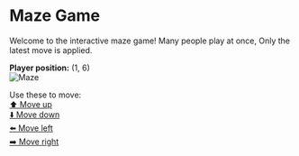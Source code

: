 # Maze Game  
Welcome to the interactive maze game! Many people play at once, Only the latest move is applied.

**Player position:** (1, 6)  
![Maze](https://github-maze-game.vercel.app/images/pos_1_6.png?t=1760703992624)

Use these to move:  
[⬆️ Move up](https://github-maze-game.vercel.app/move/1_6_w)  
[⬇️ Move down](https://github-maze-game.vercel.app/move/1_6_s)  
[⬅️ Move left](https://github-maze-game.vercel.app/move/1_6_a)  
[➡️ Move right](https://github-maze-game.vercel.app/move/1_6_d)
